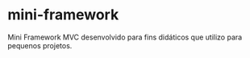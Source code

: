 # mini-framework
Mini Framework MVC desenvolvido para fins didáticos que utilizo para pequenos projetos.
